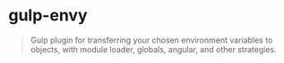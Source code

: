 # gulp-envy

> Gulp plugin for transferring your chosen environment variables to objects, with module loader, globals, angular, and other strategies.
